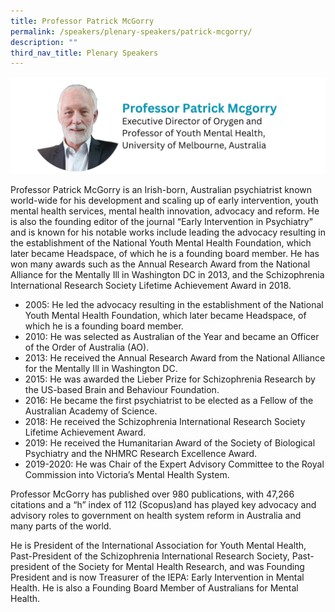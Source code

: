 ```yaml
---
title: Professor Patrick McGorry
permalink: /speakers/plenary-speakers/patrick-mcgorry/
description: ""
third_nav_title: Plenary Speakers
---
```

<div style="display: flex; flex-wrap: wrap;">
  <div style="flex-basis: 100%; max-width: 100%;">
    <img alt="track speakers 1" src="/images/SpeakersPhoto/patrickmcgorry.png">
  </div>
	</div>
	
Professor Patrick McGorry is an Irish-born, Australian psychiatrist known world-wide for his development and scaling up of early intervention, youth mental health services, mental health innovation, advocacy and reform. He is also the founding editor of the journal “Early Intervention in Psychiatry” and  is known for his notable works include leading the advocacy resulting in the establishment of the National Youth Mental Health Foundation, which later became Headspace, of which he is a founding board member. He has won many awards such as the Annual Research Award from the National Alliance for the Mentally Ill in Washington DC in 2013, and the Schizophrenia International Research Society Lifetime Achievement Award in 2018. 
* 2005: He led the advocacy resulting in the establishment of the National Youth Mental Health Foundation, which later became Headspace, of which he is a founding board member. 
* 2010: He was selected as Australian of the Year and became an Officer of the Order of Australia (AO). 
* 2013: He received the Annual Research Award from the National Alliance for the Mentally Ill in Washington DC.
* 2015: He was awarded the Lieber Prize for Schizophrenia Research by the US-based Brain and Behaviour Foundation.
* 2016: He became the first psychiatrist to be elected as a Fellow of the Australian Academy of Science. 
* 2018: He received the Schizophrenia International Research Society Lifetime Achievement Award.
* 2019: He received the Humanitarian Award of the Society of Biological Psychiatry and the NHMRC Research Excellence Award. 
* 2019-2020: He was Chair of the Expert Advisory Committee to the Royal Commission into Victoria’s Mental Health System.

Professor McGorry has published over 980 publications, with 47,266 citations and a “h” index of 112 (Scopus)and has played key advocacy and advisory roles to government on health system reform in Australia and many parts of the world.

He is President of the International Association for Youth Mental Health, Past-President of the Schizophrenia International Research Society, Past-president of the Society for Mental Health Research, and was Founding President and is now Treasurer of the IEPA: Early Intervention in Mental Health. He is also a Founding Board Member of Australians for Mental Health.